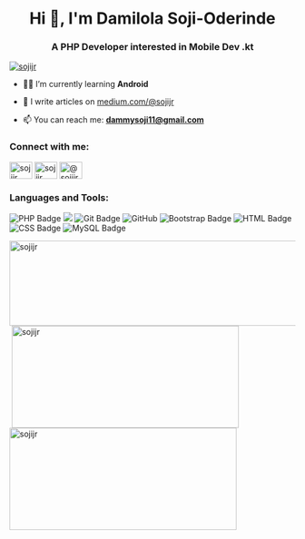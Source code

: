 <h1 align="center">Hi 👋, I'm Damilola Soji-Oderinde</h1>
<h3 align="center">A PHP Developer interested in Mobile Dev .kt</h3>

<p align="left"> <a href="https://twitter.com/sojijr" target="blank"><img src="https://img.shields.io/twitter/follow/sojijr?logo=twitter&style=for-the-badge" alt="sojijr" /></a> </p>

- 🧑‍💻 I’m currently learning **Android**

- 📝 I write articles on [medium.com/@sojijr](https://medium.com/@sojijr)

- 📫 You can reach me: **dammysoji11@gmail.com**

<h3 align="left">Connect with me:</h3>
<p align="left">
<a href="https://twitter.com/sojijr" target="blank"><img align="center" src="https://raw.githubusercontent.com/rahuldkjain/github-profile-readme-generator/master/src/images/icons/Social/twitter.svg" alt="sojijr" height="30" width="40" /></a>
<a href="https://linkedin.com/in/sojijr" target="blank"><img align="center" src="https://raw.githubusercontent.com/rahuldkjain/github-profile-readme-generator/master/src/images/icons/Social/linked-in-alt.svg" alt="sojijr" height="30" width="40" /></a>
<a href="https://medium.com/@sojijr" target="blank"><img align="center" src="https://www.iconfinder.com/icons/7079375/download/svg/4096" alt="@sojijr" height="30" width="40" /></a>
</p>

<h3 align="left">Languages and Tools:</h3>
<p align="left">
<img src="https://img.shields.io/badge/PHP-%23777BB4.svg?&style=for-the-badge&logo=php&logoColor=white" alt="PHP Badge">

<img src="https://img.shields.io/badge/kotlin-%230095D5.svg?&style=for-the-badge&logo=kotlin&logoColor=white"/> 

<img src="https://img.shields.io/badge/Git-%23F05032.svg?&style=for-the-badge&logo=git&logoColor=white" alt="Git Badge">

<img src="https://img.shields.io/badge/GitHub-%23121011.svg?&style=for-the-badge&logo=github&logoColor=white" alt="GitHub">

<img src="https://img.shields.io/badge/Bootstrap-%23563D7C.svg?&style=for-the-badge&logo=bootstrap&logoColor=white" alt="Bootstrap Badge">

<img src="https://img.shields.io/badge/HTML-%23E34F26.svg?&style=for-the-badge&logo=html5&logoColor=white" alt="HTML Badge">

<img src="https://img.shields.io/badge/CSS-%231572B6.svg?&style=for-the-badge&logo=css3&logoColor=white" alt="CSS Badge">

<img src="https://img.shields.io/badge/MySQL-%2300f.svg?&style=for-the-badge&logo=mysql&logoColor=white&color=4479A1" alt="MySQL Badge">
</p>

<p>
  <img align="left" src="https://github-readme-stats.vercel.app/api/top-langs?username=sojijr&show_icons=true&locale=en&layout=compact" alt="sojijr" height="150" width="700" />
</p>

<p>
  &nbsp;<img align="center" src="https://github-readme-stats.vercel.app/api?username=sojijr&show_icons=true&locale=en" alt="sojijr" height="180" width="400"/>

<img align="center" src="https://github-readme-streak-stats.herokuapp.com/?user=sojijr&" alt="sojijr" height="180" width="400"/>
</p>
